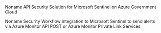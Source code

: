 Noname API Security Solution for Microsoft Sentinel on Azure Government Cloud

Noname Security Workflow integration to Microsoft Sentinel
to send alerts via Azure Monitor API POST or Azure Monitor Private Link Services 
